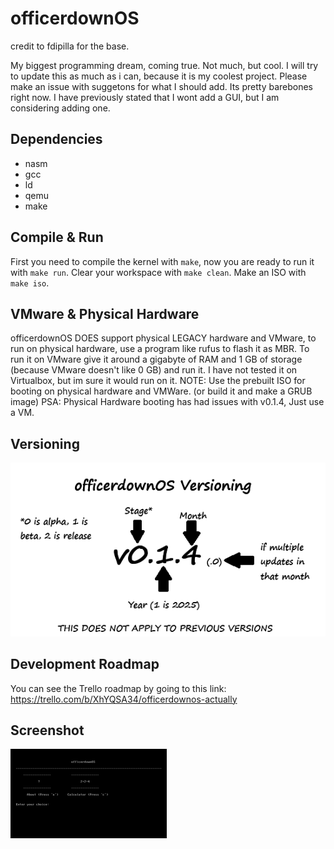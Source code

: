 officerdownOS
==============
credit to fdipilla for the base.


My biggest programming dream, coming true.
Not much, but cool.
I will try to update this as much as i can, because it is my coolest project.
Please make an issue with suggetons for what I should add. Its pretty barebones right now.
I have previously stated that I wont add a GUI, but I am considering adding one.

Dependencies
------------

* nasm
* gcc
* ld
* qemu
* make


Compile & Run
-------------

First you need to compile the kernel with `make`, now you are ready to run it with `make run`.
Clear your workspace with `make clean`. Make an ISO with `make iso`.

VMware & Physical Hardware
--------------------------
officerdownOS DOES support physical LEGACY hardware and VMware, 
to run on physical hardware, use a program like rufus to flash 
it as MBR. To run it on VMware give it around a gigabyte of RAM
and 1 GB of storage (because VMware doesn't like 0 GB)
and run it.
I have not tested it on Virtualbox, but im sure it would run 
on it.
NOTE: Use the prebuilt ISO for booting on physical hardware and VMWare.
(or build it and make a GRUB image)
PSA: Physical Hardware booting has had issues with v0.1.4, Just use a VM.

Versioning
----------

![officerdownOS versioning](/versioning.png)


Development Roadmap
-------------------
You can see the Trello roadmap by going to this link:
https://trello.com/b/XhYQSA34/officerdownos-actually

Screenshot
----------

![ScreenShot](/screenshot.png)



